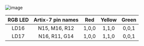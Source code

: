 
![image](https://user-images.githubusercontent.com/99534053/161740764-18549441-fb54-4a0d-86af-428636766a59.png)


| **RGB LED** | **Artix-7 pin names** | **Red** | **Yellow** | **Green** 
| :-: | :-: | :-: | :-: | :-: |
| LD16 | N15, M16, R12 | 1,0,0 | 1,1,0 | 0,0,1 |
| LD17 | N16, R11, G14 | 1,0,0 | 1,1,0 | 0,0,1 |

